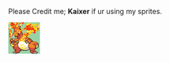 Please Credit me; **Kaixer** if ur using my sprites.

![GigaZard_FrontSprite.png](GigaZard_FrontSprite.png)

